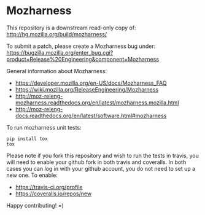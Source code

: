 # Mozharness
This repository is a downstream read-only copy of:
http://hg.mozilla.org/build/mozharness/

To submit a patch, please create a Mozharness bug under:
https://bugzilla.mozilla.org/enter_bug.cgi?product=Release%20Engineering&component=Mozharness

General information about Mozharness:
* https://developer.mozilla.org/en-US/docs/Mozharness_FAQ
* https://wiki.mozilla.org/ReleaseEngineering/Mozharness
* http://moz-releng-mozharness.readthedocs.org/en/latest/mozharness.mozilla.html
* http://moz-releng-docs.readthedocs.org/en/latest/software.html#mozharness

To run mozharness unit tests:
```
pip install tox
tox
```

Please note if you fork this repository and wish to run the tests in travis,
you will need to enable your github fork in both travis and coveralls. In both
cases you can log in with your github account, you do not need to set up a new
one. To enable:
* https://travis-ci.org/profile
* https://coveralls.io/repos/new

Happy contributing! =)
 
